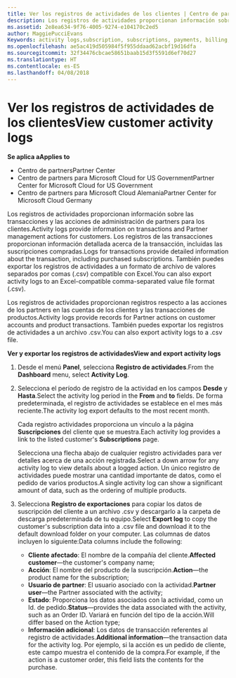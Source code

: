 ```yaml
---
title: Ver los registros de actividades de los clientes | Centro de partners
description: Los registros de actividades proporcionan información sobre las transacciones y las acciones de administración de partners para los clientes.
ms.assetid: 2e8ea634-9f76-4005-9274-e104170c2ed5
author: MaggiePucciEvans
Keywords: activity logs,subscription, subscriptions, payments, billing, transactions
ms.openlocfilehash: ae5ac419d505984f5f955ddaad62acbf19d16dfa
ms.sourcegitcommit: 32f34476cbcae58651baab15d3f5591d6ef70d27
ms.translationtype: HT
ms.contentlocale: es-ES
ms.lasthandoff: 04/08/2018
---
```

# <a name="view-customer-activity-logs"></a><span data-ttu-id="f74a1-103">Ver los registros de actividades de los clientes</span><span class="sxs-lookup"><span data-stu-id="f74a1-103">View customer activity logs</span></span>

**<span data-ttu-id="f74a1-104">Se aplica a</span><span class="sxs-lookup"><span data-stu-id="f74a1-104">Applies to</span></span>**

-  <span data-ttu-id="f74a1-105">Centro de partners</span><span class="sxs-lookup"><span data-stu-id="f74a1-105">Partner Center</span></span>
-  <span data-ttu-id="f74a1-106">Centro de partners para Microsoft Cloud for US Government</span><span class="sxs-lookup"><span data-stu-id="f74a1-106">Partner Center for Microsoft Cloud for US Government</span></span>
-  <span data-ttu-id="f74a1-107">Centro de partners para Microsoft Cloud Alemania</span><span class="sxs-lookup"><span data-stu-id="f74a1-107">Partner Center for Microsoft Cloud Germany</span></span>


<span data-ttu-id="f74a1-108">Los registros de actividades proporcionan información sobre las transacciones y las acciones de administración de partners para los clientes.</span><span class="sxs-lookup"><span data-stu-id="f74a1-108">Activity logs provide information on transactions and Partner management actions for customers.</span></span> <span data-ttu-id="f74a1-109">Los registros de las transacciones proporcionan información detallada acerca de la transacción, incluidas las suscripciones compradas.</span><span class="sxs-lookup"><span data-stu-id="f74a1-109">Logs for transactions provide detailed information about the transaction, including purchased subscriptions.</span></span> <span data-ttu-id="f74a1-110">También puedes exportar los registros de actividades a un formato de archivo de valores separados por comas (.csv) compatible con Excel.</span><span class="sxs-lookup"><span data-stu-id="f74a1-110">You can also export activity logs to an Excel-compatible comma-separated value file format (.csv).</span></span>

<span data-ttu-id="f74a1-111">Los registros de actividades proporcionan registros respecto a las acciones de los partners en las cuentas de los clientes y las transacciones de productos.</span><span class="sxs-lookup"><span data-stu-id="f74a1-111">Activity logs provide records for Partner actions on customer accounts and product transactions.</span></span> <span data-ttu-id="f74a1-112">También puedes exportar los registros de actividades a un archivo .csv.</span><span class="sxs-lookup"><span data-stu-id="f74a1-112">You can also export activity logs to a .csv file.</span></span>

**<span data-ttu-id="f74a1-113">Ver y exportar los registros de actividades</span><span class="sxs-lookup"><span data-stu-id="f74a1-113">View and export activity logs</span></span>**

1.  <span data-ttu-id="f74a1-114">Desde el menú **Panel**, selecciona **Registro de actividades**.</span><span class="sxs-lookup"><span data-stu-id="f74a1-114">From the **Dashboard** menu, select **Activity Log**.</span></span>
2.  <span data-ttu-id="f74a1-115">Selecciona el período de registro de la actividad en los campos **Desde** y **Hasta**.</span><span class="sxs-lookup"><span data-stu-id="f74a1-115">Select the activity log period in the **From** and **to** fields.</span></span> <span data-ttu-id="f74a1-116">De forma predeterminada, el registro de actividades se establece en el mes más reciente.</span><span class="sxs-lookup"><span data-stu-id="f74a1-116">The activity log export defaults to the most recent month.</span></span>

    <span data-ttu-id="f74a1-117">Cada registro actividades proporciona un vínculo a la página **Suscripciones** del cliente que se muestra.</span><span class="sxs-lookup"><span data-stu-id="f74a1-117">Each activity log provides a link to the listed customer's **Subscriptions** page.</span></span>

    <span data-ttu-id="f74a1-118">Selecciona una flecha abajo de cualquier registro actividades para ver detalles acerca de una acción registrada.</span><span class="sxs-lookup"><span data-stu-id="f74a1-118">Select a down arrow for any activity log to view details about a logged action.</span></span> <span data-ttu-id="f74a1-119">Un único registro de actividades puede mostrar una cantidad importante de datos, como el pedido de varios productos.</span><span class="sxs-lookup"><span data-stu-id="f74a1-119">A single activity log can show a significant amount of data, such as the ordering of multiple products.</span></span>

3.  <span data-ttu-id="f74a1-120">Selecciona **Registro de exportaciones** para copiar los datos de suscripción del cliente a un archivo .csv y descargarlo a la carpeta de descarga predeterminada de tu equipo.</span><span class="sxs-lookup"><span data-stu-id="f74a1-120">Select **Export log** to copy the customer's subscription data into a .csv file and download it to the default download folder on your computer.</span></span> <span data-ttu-id="f74a1-121">Las columnas de datos incluyen lo siguiente:</span><span class="sxs-lookup"><span data-stu-id="f74a1-121">Data columns include the following:</span></span>
    -   <span data-ttu-id="f74a1-122">**Cliente afectado**: El nombre de la compañía del cliente.</span><span class="sxs-lookup"><span data-stu-id="f74a1-122">**Affected customer**—the customer's company name;</span></span>
    -   <span data-ttu-id="f74a1-123">**Acción**: El nombre del producto de la suscripción.</span><span class="sxs-lookup"><span data-stu-id="f74a1-123">**Action**—the product name for the subscription;</span></span>
    -   <span data-ttu-id="f74a1-124">**Usuario de partner**: El usuario asociado con la actividad.</span><span class="sxs-lookup"><span data-stu-id="f74a1-124">**Partner user**—the Partner associated with the activity;</span></span>
    -   <span data-ttu-id="f74a1-125">**Estado**: Proporciona los datos asociados con la actividad, como un Id. de pedido.</span><span class="sxs-lookup"><span data-stu-id="f74a1-125">**Status**—provides the data associated with the activity, such as an Order ID.</span></span> <span data-ttu-id="f74a1-126">Variará en función del tipo de la acción.</span><span class="sxs-lookup"><span data-stu-id="f74a1-126">Will differ based on the Action type;</span></span>
    -   <span data-ttu-id="f74a1-127">**Información adicional**: Los datos de transacción referentes al registro de actividades.</span><span class="sxs-lookup"><span data-stu-id="f74a1-127">**Additional information**—the transaction data for the activity log.</span></span> <span data-ttu-id="f74a1-128">Por ejemplo, si la acción es un pedido de cliente, este campo muestra el contenido de la compra.</span><span class="sxs-lookup"><span data-stu-id="f74a1-128">For example, if the action is a customer order, this field lists the contents for the purchase.</span></span>

 

 



